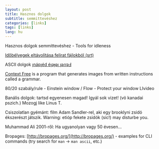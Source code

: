 ```yaml
---
layout: post
title: Hasznos dolgok 
subtitle: semmittevéshez
categories: [links]
tags: [links]
lang: hu
---
```

Hasznos dolgok semmittevéshez - Tools for idleness


[Időbélyegek eltávolítása felirat fájlokból (srt)](https://anatolt.ru/t/del-timestamp-srt.html)

ASCII dolgok [ןnápןéd éןǝɟǝן ןǝɾɾǝℲ](https://yaytext.com/upside-down/)

[Context Free](https://www.contextfreeart.org/) is a program that generates images from written instructions called a grammar. 

80/20 szabály/rule - Einstein window / Flow - Protect your window LIvideo

Banális dolgok: tartsd egyenesen magad! Igyál sok vizet! (vö kanadai pszich.) Mozogj like Linus T.

Csiszolatlan gyémánt: film Adam Sandler-rel, aki egy brooklyni zsidó ékszerészt játszik. Warning: etióp fekete zsidók (sic!) may disturbe you.

Muhammad Ali 2001-ről: Ha ugyanolyan vagy 50 évesen...
 
Bropages: [http://bropages.org/](http://bropages.org/) - examples for CLI commands (try search for `man` -> `man ascii`, etc.)
